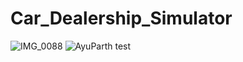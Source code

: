 # Car_Dealership_Simulator
![IMG_0088](https://github.com/user-attachments/assets/aeb7e54f-6d8e-422f-889e-f5f6c7dee9df)
![AyuParth](https://github.com/user-attachments/assets/37dee20b-cdfe-41c0-aff9-07c14766aa5f)
test
